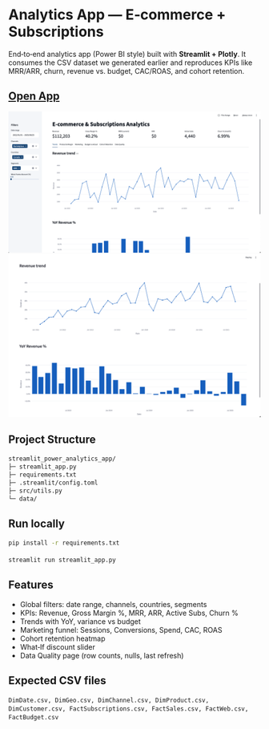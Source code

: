 # Analytics App — E‑commerce + Subscriptions

End‑to‑end analytics app (Power BI style) built with **Streamlit + Plotly**. It consumes the CSV dataset we generated earlier and reproduces KPIs like MRR/ARR, churn, revenue vs. budget, CAC/ROAS, and cohort retention.
## **[Open App](https://data-analysis-gauravkumar.streamlit.app/)**


![Screenshot 2025-08-25 at 17.48.48.png](data/Screenshot%202025-08-25%20at%2017.48.48.png)
![Screenshot 2025-08-25 at 17.49.15.png](data/Screenshot%202025-08-25%20at%2017.49.15.png)

##  Project Structure
```
streamlit_power_analytics_app/
├─ streamlit_app.py
├─ requirements.txt
├─ .streamlit/config.toml
├─ src/utils.py
└─ data/                 
```

##  Run locally
```bash
pip install -r requirements.txt

streamlit run streamlit_app.py

```

##  Features
- Global filters: date range, channels, countries, segments
- KPIs: Revenue, Gross Margin %, MRR, ARR, Active Subs, Churn %
- Trends with YoY, variance vs budget
- Marketing funnel: Sessions, Conversions, Spend, CAC, ROAS
- Cohort retention heatmap
- What‑If discount slider
- Data Quality page (row counts, nulls, last refresh)

##  Expected CSV files
`DimDate.csv, DimGeo.csv, DimChannel.csv, DimProduct.csv, DimCustomer.csv, FactSubscriptions.csv, FactSales.csv, FactWeb.csv, FactBudget.csv`

